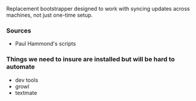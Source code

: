 Replacement bootstrapper designed to work with syncing updates across machines, not just one-time setup.

### Sources
- Paul Hammond's scripts

### Things we need to insure are installed but will be hard to automate

- dev tools
- growl
- textmate
